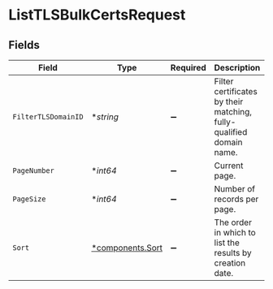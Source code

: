 # ListTLSBulkCertsRequest


## Fields

| Field                                                               | Type                                                                | Required                                                            | Description                                                         | Example                                                             |
| ------------------------------------------------------------------- | ------------------------------------------------------------------- | ------------------------------------------------------------------- | ------------------------------------------------------------------- | ------------------------------------------------------------------- |
| `FilterTLSDomainID`                                                 | **string*                                                           | :heavy_minus_sign:                                                  | Filter certificates by their matching, fully-qualified domain name. |                                                                     |
| `PageNumber`                                                        | **int64*                                                            | :heavy_minus_sign:                                                  | Current page.                                                       | 1                                                                   |
| `PageSize`                                                          | **int64*                                                            | :heavy_minus_sign:                                                  | Number of records per page.                                         | 20                                                                  |
| `Sort`                                                              | [*components.Sort](../../models/shared/sort.md)                     | :heavy_minus_sign:                                                  | The order in which to list the results by creation date.            |                                                                     |
